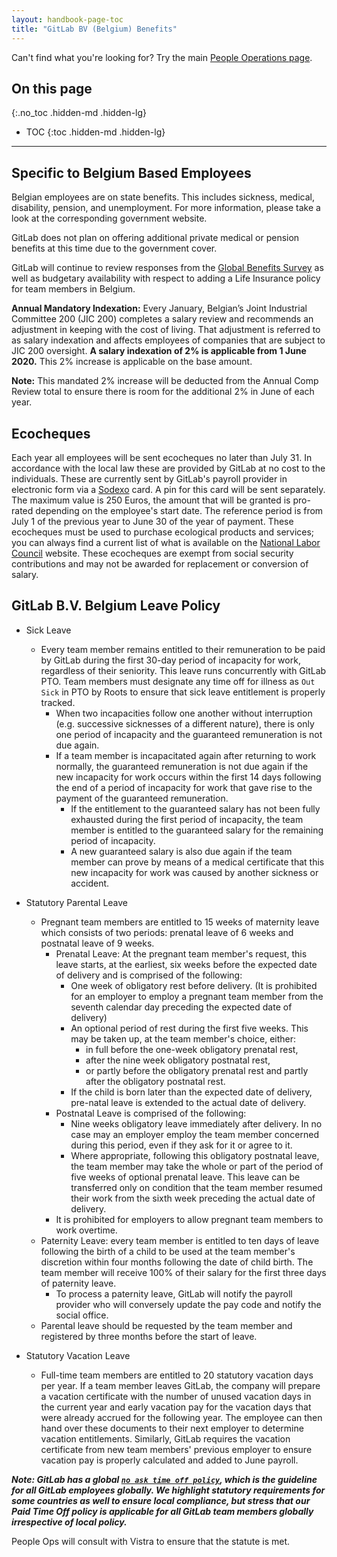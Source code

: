 ```yaml
---
layout: handbook-page-toc
title: "GitLab BV (Belgium) Benefits"
---
```


Can't find what you're looking for? Try the main [People Operations page](/handbook/people-operations).

## On this page
{:.no_toc .hidden-md .hidden-lg}

- TOC
{:toc .hidden-md .hidden-lg}

----

## Specific to Belgium Based Employees

Belgian employees are on state benefits. This includes sickness, medical, disability, pension, and unemployment. For more information, please take a look at the corresponding government website.

GitLab does not plan on offering additional private medical or pension benefits at this time due to the government cover.

GitLab will continue to review responses from the [Global Benefits Survey](/handbook/total-rewards/benefits/benefits-survey/#global-benefits-survey) as well as budgetary availability with respect to adding a Life Insurance policy for team members in Belgium. 

**Annual Mandatory Indexation:** Every January, Belgian’s Joint Industrial Committee 200 (JIC 200) completes a salary review and recommends an adjustment in keeping with the cost of living. That adjustment is referred to as salary indexation and affects employees of companies that are subject to JIC 200 oversight. 
**A salary indexation of 2% is applicable from 1 June 2020.** This 2% increase is applicable on the base amount.

**Note:** This mandated 2% increase will be deducted from the Annual Comp Review total to ensure there is room for the additional 2% in June of each year. 

## Ecocheques

Each year all employees will be sent ecocheques no later than July 31. In accordance with the local law these are provided by GitLab at no cost to the individuals. These are currently sent by GitLab's payroll provider in electronic form via a [Sodexo](http://be.benefits-rewards.sodexo.com/) card. A pin for this card will be sent separately. The maximum value is 250 Euros, the amount that will be granted is pro-rated depending on the employee's start date. The reference period is from July 1 of the previous year to June 30 of the year of payment. These ecocheques must be used to purchase ecological products and services; you can always find a current list of what is available on the [National Labor Council](http://www.cnt-nar.be/CAO-ORIG/cao-098-quinquies-(23-05-2017).pdf) website. These ecocheques are exempt from social security contributions and may not be awarded for replacement or conversion of salary.

## GitLab B.V. Belgium Leave Policy

* Sick Leave
  - Every team member remains entitled to their remuneration to be paid by GitLab during the first 30-day period of incapacity for work, regardless of their seniority. This leave runs concurrently with GitLab PTO. Team members must designate any time off for illness as `Out Sick` in PTO by Roots to ensure that sick leave entitlement is properly tracked.
      * When two incapacities follow one another without interruption (e.g. successive sicknesses of a different nature), there is only one period of incapacity and the guaranteed remuneration is not due again.
      * If a team member is incapacitated again after returning to work normally, the guaranteed remuneration is not due again if the new incapacity for work occurs within the first 14 days following the end of a period of incapacity for work that gave rise to the payment of the guaranteed remuneration. 
        - If the entitlement to the guaranteed salary has not been fully exhausted during the first period of incapacity, the team member is entitled to the guaranteed salary for the remaining period of incapacity.
        - A new guaranteed salary is also due again if the team member can prove by means of a medical certificate that this new incapacity for work was caused by another sickness or accident.
        
* Statutory Parental Leave
  - Pregnant team members are entitled to 15 weeks of maternity leave which consists of two periods: prenatal leave of 6 weeks and postnatal leave of 9 weeks.
    * Prenatal Leave: At the pregnant team member's request, this leave starts, at the earliest, six weeks before the expected date of delivery and is comprised of the following:
      - One week of obligatory rest before delivery. (It is prohibited for an employer to employ a pregnant team member from the seventh calendar day preceding the expected date of delivery)
      - An optional period of rest during the first five weeks. This may be taken up, at the team member's choice, either:
        * in full before the one-week obligatory prenatal rest,
        * after the nine week obligatory postnatal rest, 
        * or partly before the obligatory prenatal rest and partly after the obligatory postnatal rest.
      - If the child is born later than the expected date of delivery, pre-natal leave is extended to the actual date of delivery.
    * Postnatal Leave is comprised of the following: 
      - Nine weeks obligatory leave immediately after delivery. In no case may an employer employ the team member concerned during this period, even if they ask for it or agree to it.
      - Where appropriate, following this obligatory postnatal leave, the team member may take the whole or part of the period of five weeks of optional prenatal leave. This leave can be transferred only on condition that the team member resumed their work from the sixth week preceding the actual date of delivery.
    * It is prohibited for employers to allow pregnant team members to work overtime.
  - Paternity Leave: every team member is entitled to ten days of leave following the birth of a child to be used at the team member's discretion within four months following the date of child birth. The team member will receive 100% of their salary for the first three days of paternity leave.
    * To process a paternity leave, GitLab will notify the payroll provider who will conversely update the pay code and notify the social office.
  - Parental leave should be requested by the team member and registered by three months before the start of leave.
  
* Statutory Vacation Leave
  - Full-time team members are entitled to 20 statutory vacation days per year. If a team member leaves GitLab, the company will prepare a vacation certificate with the number of unused vacation days in the current year and early vacation pay for the vacation days that were already accrued for the following year. The employee can then hand over these documents to their next employer to determine vacation entitlements. Similarly, GitLab requires the vacation certificate from new team members' previous employer to ensure vacation pay is properly calculated and added to June payroll.<br>


***Note: GitLab has a global [`no ask time off policy`](/handbook/paid-time-off/#paid-time-off), which is the guideline for all GitLab employees globally. We highlight statutory requirements for some countries as well to ensure local compliance, but stress that our Paid Time Off policy is applicable for all GitLab team members globally irrespective of local policy.*** 

People Ops will consult with Vistra to ensure that the statute is met.
